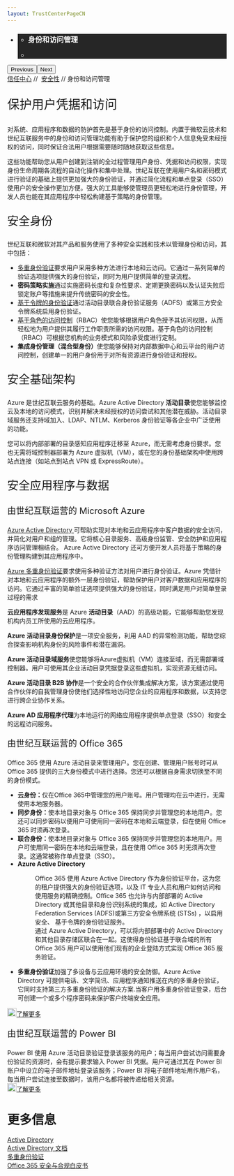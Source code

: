```yaml
---
layout: TrustCenterPageCN
---
```

<div class="row-fluid">
   <div class="span">
      <div>
         <div id="HeroWrapper" data-cols="1" data-view1="1" data-view2="1" data-view3="1" data-view4="1" class="row-fluid wider hero grid-container">
            <div class="span bp0-col-1-1 bp1-col-1-1 bp2-col-1-1 bp3-col-1-1">
               <div bi:type="slideshow" class="slideshow slideshow-hero hero" xmlns:bi="urn:schemas-microsoft-com:mscom:bi">
                  <ul bi:type="list" class="slides">
                     <li id="slide-1" bi:index="0" selectBi="">
                        <div class="heroitem light-foreground" bi:type="heroitem">
                           <div class="media" bi:parenttitle="t1">
                              <a href="" bi:track="False" bi:titleflag="t1" bi:index="0">
                                 <div data-picture="" data-alt="You are in control of your data" data-disable-swap-below="">
                                    <div data-src="https://c.s-microsoft.com/en-us/CMSImages/MS_TrustCenter_Privacy_Header.jpg?version=dc9c5b9b-c334-7922-892a-15c2cd65053d"></div>
                                    <noscript></noscript>
                                 </div>
                              </a>
                           </div>
                           <div class="text" bi:type="cta">
                              <div class="text-container">
                                 <div class="box" style="background: rgba(0,0,0,.85); color: #FFFFFF;">
                                    <ul bi:type="list" class="headerCaption subpageHeaderCaption">
                                       <li class="box-title">
                                          <h3 class="box-title" bi:type="title" bi:title="t1" style="color: #FFFFFF;">身份和访问管理</h3>
                                       </li>
                                       <li class="box-actions box-description"><a target="_self" class="mscom-link" href=""></a></li>
                                    </ul>
                                 </div>
                              </div>
                           </div>
                        </div>
                     </li>
                  </ul>
                  <div class="navigation international" bi:track="false">
                     <div class="grid-container settop" data-title-text="Go To Slide "></div>
                  </div>
                  <div class="prev-next" bi:track="false"><button class="prev"><span class="icon-left" aria-hidden="true"></span><span class="screen-reader-text">Previous</span></button><button class="next"><span class="icon-right" aria-hidden="true"></span><span class="screen-reader-text">Next</span></button></div>
                  <div id="play-pause" class="play-pause" style="display:none">
                     <div class="pause"><button id="pauseButton" class="pause_button"><span class="icon-pause" aria-hidden="true"></span><span class="screen-reader-text">Pause</span></button></div>
                     <div class="play"><button id="playButton" class="play_button"><span class="icon-play" aria-hidden="true"></span><span class="screen-reader-text">Play</span></button></div>
                  </div>
               </div>
            </div>
         </div>
         <div id="BreadcrumbWrapper" data-cols="1" data-view1="1" data-view2="1" data-view3="1" data-view4="1" class="row-fluid grid-container mscom-grid-container breadcrumbs">
            <div class="span bp0-col-1-1 bp1-col-1-1 bp2-col-1-1 bp3-col-1-1"><a target="_self" class="mscom-link" href="../default.html">信任中心</a> // 
               <a target="_self" class="mscom-link" href="../security/default.html">安全性</a> // 身份和访问管理
            </div>
         </div>
         <div id="ContentWrapper" data-cols="2" data-view1="1" data-view2="2" data-view3="2" data-view4="2" class="row-fluid subpageBody">
            <div class="span bp0-col-1-1 bp2-col-2-1 bp3-col-2-1 bp1-col-2-2">
               <p style="font-size:28px;font-weight:500">保护用户凭据和访问</p>
               <p>对系统、应用程序和数据的防护首先是基于身份的访问控制。内置于微软云技术和世纪互联服务中的身份和访问管理功能有助于保护您的组织和个人信息免受未经授权的访问，同时保证合法用户根据需要随时随地获取这些信息。</p>
               <p>这些功能帮助您从用户创建到注销的全过程管理用户身份、凭据和访问权限，实现身份生命周期各流程的自动化操作和集中处理。世纪互联在使用用户名和密码模式进行验证的基础上提供更加强大的身份验证，并通过简化流程和单点登录（SSO）使用户的安全操作更加方便。强大的工具能够使管理员更轻松地进行身份管理，开发人员也能在其应用程序中轻松构建基于策略的身份管理。</p>
               <p style="font-size:26px;font-weight:500;">安全身份</p>
               <p>世纪互联和微软对其产品和服务使用了多种安全实践和技术以管理身份和访问，其中包括：</p>
               <ul style="list-style-type:disc">
                  <li><a href="https://www.azure.cn/home/features/multi-factor-authentication/">多重身份验证</a>要求用户采用多种方法进行本地和云访问。它通过一系列简单的验证选项提供强大的身份验证，同时为用户提供简单的登录流程。</li>
                  <li><strong>密码策略实施</strong>通过实施密码长度和复杂性要求、定期更换密码以及认证失败后锁定账户等措施来提升传统密码的安全性。</li>
                  <li><a href="https://www.azure.cn/documentation/articles/active-directory-authentication-scenarios/">基于令牌的身份验证</a>通过活动目录联合身份验证服务（ADFS）或第三方安全令牌系统启用身份验证。</li>
                  <li><a href="https://www.azure.cn/documentation/articles/role-based-access-built-in-roles/">基于角色的访问控制</a>（RBAC）使您能够根据用户角色授予其访问权限，从而轻松地为用户提供其履行工作职责所需的访问权限。基于角色的访问控制（RBAC）可根据您机构的业务模式和风险承受度进行定制。</li>
                  <li><strong>集成身份管理（混合型身份）</strong>使您能够保持对内部数据中心和云平台的用户访问控制，创建单一的用户身份用于对所有资源进行身份验证和授权。</li>
               </ul>
               <p style="font-size:26px;font-weight:500;">安全基础架构</p>
               <p>Azure 是世纪互联云服务的基础。Azure Active Directory <strong>活动目录</strong>使您能够监控云及本地的访问模式，识别并解决未经授权的访问尝试和其他潜在威胁。活动目录域服务还支持域加入、LDAP、NTLM、Kerberos 身份验证等各企业中广泛使用的功能。</p>
               <p>您可以将内部部署的目录感知应用程序迁移至 Azure，而无需考虑身份要求。您也无需将域控制器部署为 Azure 虚拟机（VM），或在您的身份基础架构中使用跨站点连接（如站点到站点 VPN 或 ExpressRoute）。</p>
               <p style="font-size:26px;font-weight:500;">安全应用程序与数据</p>
               <p style="font-size:20px">由世纪互联运营的 Microsoft Azure</p>
               <p><a href="https://www.azure.cn/home/features/identity/">Azure Active Directory </a>可帮助实现对本地和云应用程序中客户数据的安全访问，并简化对用户和组的管理。它将核心目录服务、高级身份监管、安全防护和应用程序访问管理相结合。 Azure Active Directory 还可方便开发人员将基于策略的身份管理构建到其应用程序中。</p>
               <p><a href="https://www.azure.cn/home/features/multi-factor-authentication/">Azure 多重身份验证</a>要求使用多种验证方法对用户进行身份验证。Azure 凭借针对本地和云应用程序的额外一层身份验证，帮助保护用户对客户数据和应用程序的访问。它通过丰富的简单验证选项提供强大的身份验证，同时满足用户对简单登录过程的需求</p>
               <p><strong>云应用程序发现服务</strong>是 Azure <strong>活动目录</strong>（AAD）的高级功能，它能够帮助您发现机构内员工所使用的云应用程序。</p>
               <p><strong>Azure 活动目录身份保护</strong>是一项安全服务，利用 AAD 的异常检测功能，帮助您综合探查影响机构身份的风险事件和潜在漏洞。</p>
               <p><strong>Azure 活动目录域服务</strong>使您能够将Azure虚拟机（VM）连接至域，而无需部署域控制器。用户可使用其企业活动目录凭据登录这些虚拟机，实现资源无缝访问。</p>
               <p><strong>Azure 活动目录 B2B 协作</strong>是一个安全的合作伙伴集成解决方案，该方案通过使用合作伙伴的自我管理身份使他们选择性地访问您企业的应用程序和数据，以支持您进行跨企业协作关系。</p>
               <p><strong>Azure AD 应用程序代理</strong>为本地运行的网络应用程序提供单点登录（SSO）和安全的远程访问服务。</p>
               <p style="font-size:20px" id="Office_365_Secure">由世纪互联运营的 Office 365</p>
               <p>Office 365 使用 Azure 活动目录来管理用户。您在创建、管理用户账号时可从 Office 365 提供的三大身份模式中进行选择。您还可以根据自身需求切换至不同的身份模式。</p>
               <ul style="list-style-type:disc">
                  <li><strong>云身份：</strong>仅在Office 365中管理您的用户账号。用户管理均在云中进行，无需使用本地服务器。</li>
                  <li><strong>同步身份：</strong>使本地目录对象与 Office 365 保持同步并管理您的本地用户。您还可以同步密码以便用户可使用同一密码在本地和云端登录，但在使用 Office 365 时须再次登录。</li>
                  <li><strong>联合身份：</strong>使本地目录对象与 Office 365 保持同步并管理您的本地用户。用户可使用同一密码在本地和云端登录，且在使用 Office 365 时无须再次登录。这通常被称作单点登录（SSO）。</li>
                  <li><strong>Azure Active Directory</strong>
                     <dl style="list-style-type:disc">
                        <dd>Office 365 使用 Azure Active Directory 作为身份验证平台，这为您的租户提供强大的身份验证选项，以及 IT 专业人员和用户如何访问和使用服务的精确控制。Office 365 也允许与内部部署的 Active Directory 或其他目录和身份识别系统的集成，如 Active Directory Federation Services (ADFS)或第三方安全令牌系统 (STSs) ，以启用安全、 基于令牌的身份验证服务。</dd>
                        <dd>通过 Azure Active Directory，可以将内部部署中的 Active Directory 和其他目录存储区联合在一起。这使得身份验证基于联合域的所有 Office 365 用户可以使用他们现有的企业登陆方式实现 Office 365 服务验证。</dd>
                     </dl>
                  </li>
                  <li><strong>多重身份验证</strong>加强了多设备与云应用环境的安全防御。Azure Active Directory 可提供电话、文字简讯、应用程序通知推送在内的多重身份验证，它同时支持第三方多重身份验证的解决方案.当客户用多重身份验证登录，后台可创建一个或多个程序密码来保护客户终端安全应用。</li>
               </ul>
               <p><a target="_self" class="mscom-link withArrow" href="../security/office365security.html"><img src="https://c.s-microsoft.com/en-us/CMSImages/Arrow-nobg.png?version=4af37876-de78-d419-6f89-7890a74d4158" width="21" height="19">了解更多</a></p>
               <p style="font-size:20px" id="Power_BI_Secure">由世纪互联运营的 Power BI</p>
               <p>Power BI 使用 Azure 活动目录验证登录该服务的用户；每当用户尝试访问需要身份验证的资源时，会有提示要求输入 Power BI 凭据。用户可通过其在 Power BI 账户中设立的电子邮件地址登录该服务；Power BI 将电子邮件地址用作用户名，每当用户尝试连接至数据时，该用户名都将被传递给相关资源。</br><a target="_self" class="mscom-link withArrow" href="../security/powerbi-security.html"><img src="https://c.s-microsoft.com/en-us/CMSImages/Arrow-nobg.png?version=4af37876-de78-d419-6f89-7890a74d4158" width="21" height="19">了解更多</a></p>
              </div>
            <div class="span bp0-col-1-1 bp2-col-2-1 bp3-col-2-1 bp1-col-2-2 bp0-clear bp1-clear">
               <div id="SideBarWrapper" data-cols="1" data-view1="1" data-view2="1" data-view3="1" data-view4="1" class="row-fluid">
                  <div id="HelpfulInformation" class="span bp0-col-1-1 bp1-col-1-1 bp2-col-1-1 bp3-col-1-1">
                     <h1>更多信息</h1>
                     <label><a target="_self" class="mscom-link" href="https://www.azure.cn/home/features/identity/">Active Directory</a></label><br/>
                     <label><a target="_self" class="mscom-link" href="https://www.azure.cn/documentation/services/identity/">Active Directory 文档</a></label><br/>
                     <label><a target="_self" class="mscom-link" href="https://www.azure.cn/home/features/multi-factor-authentication/">多重身份验证</a></label><br/>
                     <label><a target="_self" class="mscom-link" href="../../file/Office-365-Security-and-Compliance-CN.pdf">Office 365 安全与合规白皮书</a></label><br/>
                  </div>
               </div>
            </div>
         </div>
      </div>
   </div>
</div>
<div class="row-fluid" data-view4="1" data-view3="1" data-view2="1" data-view1="1" data-cols="1">
   <div class="span bp0-col-1-1 bp1-col-1-1 bp2-col-1-1 bp3-col-1-1"></div>
</div>
